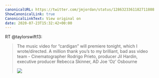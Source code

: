 ```yaml
---
canonicalURL: https://twitter.com/jmjordan/status/1286323361182711808
ShowCanonicalLink: true
CanonicalLinkText: View original on
date: 2020-07-23T15:32:42+00:00
---
```

RT @taylorswift13:
> The music video for “cardigan” will premiere tonight, which I wrote/directed. A million thank you’s to my brilliant, bad ass video team - Cinematographer Rodrigo Prieto, producer Jil Hardin, executive producer Rebecca Skinner, AD Joe ‘Oz’ Osbourne 
> 
> ![](/images/1286273092726267905-EdnCjo8WkAEcz5-.jpg)